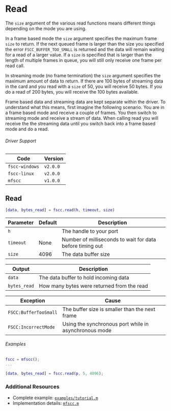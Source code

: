 # Read
The `size` argument of the various read functions means different things depending on the mode you are using.

In a frame based mode the `size` argument specifies the maximum frame `size` to return. If the next queued frame is larger than the size you specified the error `FSCC_BUFFER_TOO_SMALL` is returned and the data will remain waiting for a read of a larger value. If a `size` is specified that is larger than the length of multiple frames in queue, you will still only receive one frame per read call.

In streaming mode (no frame termination) the `size` argument specifies the maximum amount of data to return. If there are 100 bytes of streaming data in the card and you read with a `size` of 50, you will receive 50 bytes. If you do a read of 200 bytes, you will receive the 100 bytes available.

Frame based data and streaming data are kept separate within the driver. To understand what this means, first imagine the following scenario. You are in a frame based mode and receive a couple of frames. You then switch to streaming mode and receive a stream of data. When calling read you will receive the the streaming data until you switch back into a frame based mode and do a read.

###### Driver Support
| Code | Version |
| ---- | ------- |
| `fscc-windows` | `v2.0.0` |
| `fscc-linux` | `v2.0.0` |
| `mfscc` | `v1.0.0` |


## Read
```MATLAB
[data, bytes_read] = fscc.read(h, timeout, size)
```

| Parameter | Default | Description |
| --------- | ------- | ----------- |
| `h` | | The handle to your port |
| `timeout` | None | Number of milliseconds to wait for data before timing out |
| `size` | 4096 | The data buffer size |

| Output | Description |
|------- | ----------- |
| `data` | The data buffer to hold incoming data |
| `bytes_read` | How many bytes were returned from the read |

| Exception | Cause |
| --------- | ----- |
| `FSCC:BufferTooSmall` | The buffer size is smaller than the next frame |
| `FSCC:IncorrectMode` | Using the synchronous port while in asynchronous mode |

###### Examples
```MATLAB
fscc = mfscc();
...

[data, bytes_read] = fscc.read(p, 5, 4096);
```


### Additional Resources
- Complete example: [`examples/tutorial.m`](../examples/tutorial.m)
- Implementation details: [`mfscc.m`](../mfscc.m)
